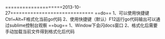 ====================2013-10-27=============================
==do==
	1、可以使用快捷键Ctrl+Alt+F格式化当前go代码
	2、使用快捷键（默认）F12运行go代码输出可以通过sublime控制台观察
==bug==
	1、Window下会闪docs窗口
	2、格式化后需要手动加载当前文件得到格式化后代码
